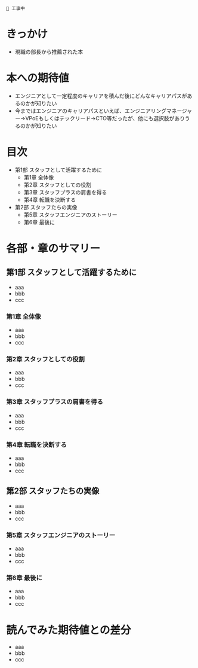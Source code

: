 ```
🚧 工事中
```

# きっかけ
- 現職の部長から推薦された本

# 本への期待値
- エンジニアとして一定程度のキャリアを積んだ後にどんなキャリアパスがあるのかが知りたい
- 今まではエンジニアのキャリアパスといえば、エンジニアリングマネージャー→VPoEもしくはテックリード→CTO等だったが、他にも選択肢がありうるのかが知りたい

# 目次
- 第1部 スタッフとして活躍するために
  - 第1章 全体像
  - 第2章 スタッフとしての役割
  - 第3章 スタッフプラスの肩書を得る
  - 第4章 転職を決断する
- 第2部 スタッフたちの実像
  - 第5章 スタッフエンジニアのストーリー
  - 第6章 最後に

# 各部・章のサマリー

## 第1部 スタッフとして活躍するために
- aaa
- bbb
- ccc

### 第1章 全体像
- aaa
- bbb
- ccc

### 第2章 スタッフとしての役割
- aaa
- bbb
- ccc

### 第3章 スタッフプラスの肩書を得る
- aaa
- bbb
- ccc

### 第4章 転職を決断する
- aaa
- bbb
- ccc

## 第2部 スタッフたちの実像
- aaa
- bbb
- ccc

### 第5章 スタッフエンジニアのストーリー
- aaa
- bbb
- ccc

### 第6章 最後に
- aaa
- bbb
- ccc

# 読んでみた期待値との差分
- aaa
- bbb
- ccc
